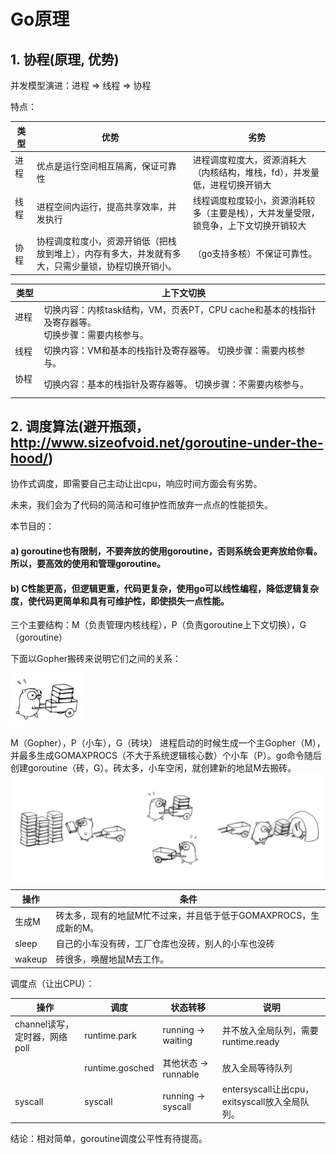 # Go原理
## 1. 协程(原理, 优势)

并发模型演进：进程 => 线程 => 协程

特点：

|  类型 |  优势  |  劣势  |
| --------- | -------- | --------- |
| 进程   | 优点是运行空间相互隔离，保证可靠性 | 进程调度粒度大，资源消耗大（内核结构，堆栈，fd），并发量低，进程切换开销大
| 线程   | 进程空间内运行，提高共享效率，并发执行  | 线程调度粒度较小，资源消耗较多（主要是栈），大并发量受限，锁竞争，上下文切换开销较大
| 协程 | 协程调度粒度小，资源开销低（把栈放到堆上），内存有多大，并发就有多大，只需少量锁，协程切换开销小。| （go支持多核）不保证可靠性。

|  类型 |  上下文切换
| --- | ---
| 进程   | 切换内容：内核task结构，VM，页表PT，CPU cache和基本的栈指针及寄存器等。<br/>切换步骤：需要内核参与。
| 线程   | 切换内容：VM和基本的栈指针及寄存器等。 切换步骤：需要内核参与。
| 协程   | 切换内容：基本的栈指针及寄存器等。 切换步骤：不需要内核参与。


## 2. 调度算法(避开瓶颈，http://www.sizeofvoid.net/goroutine-under-the-hood/)

协作式调度，即需要自己主动让出cpu，响应时间方面会有劣势。

未来，我们会为了代码的简洁和可维护性而放弃一点点的性能损失。

本节目的：

#### a) goroutine也有限制，不要奔放的使用goroutine，否则系统会更奔放给你看。所以，要高效的使用和管理goroutine。

#### b) C性能更高，但逻辑更重，代码更复杂，使用go可以线性编程，降低逻辑复杂度，使代码更简单和具有可维护性，即使损失一点性能。

三个主要结构：M（负责管理内核线程），P（负责goroutine上下文切换），G（goroutine）

下面以Gopher搬砖来说明它们之间的关系：

![](https://github.com/willkk/go/blob/master/images/gopher.png)

M（Gopher），P（小车），G（砖块）
进程启动的时候生成一个主Gopher（M），并最多生成GOMAXPROCS（不大于系统逻辑核心数）个小车（P）。go命令随后创建goroutine（砖，G）。砖太多，小车空闲，就创建新的地鼠M去搬砖。
![](https://github.com/willkk/go/blob/master/images/gopher2.png)

| 操作 | 条件 |
| --- | --- |
| 生成M | 砖太多，现有的地鼠M忙不过来，并且低于低于GOMAXPROCS，生成新的M。
| sleep | 自己的小车没有砖，工厂仓库也没砖，别人的小车也没砖
| wakeup | 砖很多，唤醒地鼠M去工作。

调度点（让出CPU）：

| 操作 |调度 |状态转移 | 说明 
| --- | --- | --- | --- 
| channel读写，定时器，网络poll | runtime.park | running -> waiting | 并不放入全局队列，需要runtime.ready
| | runtime.gosched | 其他状态 -> runnable | 放入全局等待队列
| syscall | syscall | running -> syscall | entersyscall让出cpu，exitsyscall放入全局队列。

结论：相对简单，goroutine调度公平性有待提高。
